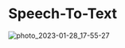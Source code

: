 ﻿# Speech-To-Text
 ![photo_2023-01-28_17-55-27](https://user-images.githubusercontent.com/97867117/215273246-803f716b-1f0f-40d9-8076-2390ca65865f.jpg)

